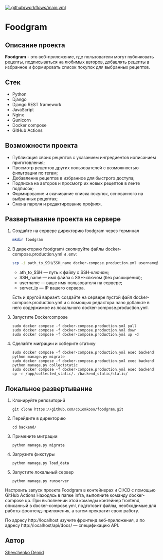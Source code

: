 [![.github/workflows/main.yml](https://github.com/co1omkooo/foodgram/actions/workflows/main.yml/badge.svg)](https://github.com/co1omkooo/foodgram/actions/workflows/main.yml)

# Foodgram

## Описание проекта
**Foodgram** - это веб-приложение, где пользователи могут публиковать рецепты, подписываться на любимых авторов, добавлять рецепты в избранное и формировать список покупок для выбранных рецептов.

## Стек
- Python
- Django
- Django REST framework
- JavaScript
- Nginx
- Gunicorn
- Docker compose
- GitHub Actions

## Возможности проекта
- Публикация своих рецептов с указанием ингредиентов иописанием приготовления;
- Просмотр рецептов других пользователей с возможностью фильтрации по тегам;
- Добавление рецептов в избранное для быстрого доступа;
- Подписка на авторов и просмотр их новых рецептов в ленте подписок;
- Формирование и скачивание списка покупок, основанного на выбранных рецептах;
- Смена пароля и редактирование профиля.

## Развертывание проекта на сервере 

1. Создайте на сервере директорию foodgram через терминал 
    ```bash 
    mkdir foodgram 
    ```
2. В директорию foodgram/ скопируйте файлы docker-compose.production.yml и .env: 
    ```bash 
    scp -i path_to_SSH/SSH_name docker-compose.production.yml username@server_ip:/home/username/foodgram/docker-compose.production.yml 
    ``` 
    * ath_to_SSH — путь к файлу с SSH-ключом; 
    * SSH_name — имя файла с SSH-ключом (без расширения); 
    * username — ваше имя пользователя на сервере; 
    * server_ip — IP вашего сервера. 

    Есть и другой вариант: создайте на сервере пустой файл docker-compose.production.yml и с помощью редактора nano добавьте в него содержимое из локального docker-compose.production.yml. 
3. Запустите Dockercompose
    ```
    sudo docker compose -f docker-compose.production.yml pull
    sudo docker compose -f docker-compose.production.yml down
    sudo docker compose -f docker-compose.production.yml up -d
    ```
4. Сделайте миграции и соберите статику
    ```
    sudo docker compose -f docker-compose.production.yml exec backend python manage.py migrate
    sudo docker compose -f docker-compose.production.yml exec backend python manage.py collectstatic
    sudo docker compose -f docker-compose.production.yml exec backend cp -r /app/collected_static/. /backend_static/static/ 
    ```

## Локальное развертывание
1. Клонируйте репозиторий 
    ```
    git clone https://github.com/co1omkooo/foodgram.git
    ```
2. Перейдите в директорию
    ```
    cd backend/
    ```
3. Примените миграции
    ```
    python manage.py migrate
    ```
4. Загрузите фикстуры
    ```
    python manage.py load_data
    ```
5. Запустите локальный сервер
    ```
    python manage.py runserver
    ```

Настроить запуск проекта Foodgram в контейнерах и CI/CD с помощью GitHub Actions
Находясь в папке infra, выполните команду docker-compose up. При выполнении этой команды контейнер frontend, описанный в docker-compose.yml, подготовит файлы, необходимые для работы фронтенд-приложения, а затем прекратит свою работу.

По адресу http://localhost изучите фронтенд веб-приложения, а по адресу http://localhost/api/docs/ — спецификацию API.

## Автор
[Shevchenko Demid](https://github.com/co1omkooo)